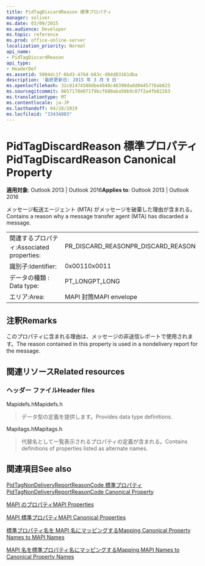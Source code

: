 ```yaml
---
title: PidTagDiscardReason 標準プロパティ
manager: soliver
ms.date: 03/09/2015
ms.audience: Developer
ms.topic: reference
ms.prod: office-online-server
localization_priority: Normal
api_name:
- PidTagDiscardReason
api_type:
- HeaderDef
ms.assetid: 5004dc1f-6bd3-4764-b83c-d04d83161dba
description: '最終更新日: 2015 年 3 月 9 日'
ms.openlocfilehash: 32c81474580dbe4948c40390dadd0445776ab825
ms.sourcegitcommit: 8657170d071f9bcf680aba50b9c07f2a4fb82283
ms.translationtype: MT
ms.contentlocale: ja-JP
ms.lasthandoff: 04/28/2019
ms.locfileid: "33434803"
---
```

# <a name="pidtagdiscardreason-canonical-property"></a><span data-ttu-id="bf7a5-103">PidTagDiscardReason 標準プロパティ</span><span class="sxs-lookup"><span data-stu-id="bf7a5-103">PidTagDiscardReason Canonical Property</span></span>

  
  
<span data-ttu-id="bf7a5-104">**適用対象**: Outlook 2013 | Outlook 2016</span><span class="sxs-lookup"><span data-stu-id="bf7a5-104">**Applies to**: Outlook 2013 | Outlook 2016</span></span> 
  
<span data-ttu-id="bf7a5-105">メッセージ転送エージェント (MTA) がメッセージを破棄した理由が含まれる。</span><span class="sxs-lookup"><span data-stu-id="bf7a5-105">Contains a reason why a message transfer agent (MTA) has discarded a message.</span></span> 
  
|||
|:-----|:-----|
|<span data-ttu-id="bf7a5-106">関連するプロパティ:</span><span class="sxs-lookup"><span data-stu-id="bf7a5-106">Associated properties:</span></span>  <br/> |<span data-ttu-id="bf7a5-107">PR_DISCARD_REASON</span><span class="sxs-lookup"><span data-stu-id="bf7a5-107">PR_DISCARD_REASON</span></span>  <br/> |
|<span data-ttu-id="bf7a5-108">識別子:</span><span class="sxs-lookup"><span data-stu-id="bf7a5-108">Identifier:</span></span>  <br/> |<span data-ttu-id="bf7a5-109">0x0011</span><span class="sxs-lookup"><span data-stu-id="bf7a5-109">0x0011</span></span>  <br/> |
|<span data-ttu-id="bf7a5-110">データの種類 : </span><span class="sxs-lookup"><span data-stu-id="bf7a5-110">Data type:</span></span>  <br/> |<span data-ttu-id="bf7a5-111">PT_LONG</span><span class="sxs-lookup"><span data-stu-id="bf7a5-111">PT_LONG</span></span>  <br/> |
|<span data-ttu-id="bf7a5-112">エリア:</span><span class="sxs-lookup"><span data-stu-id="bf7a5-112">Area:</span></span>  <br/> |<span data-ttu-id="bf7a5-113">MAPI 封筒</span><span class="sxs-lookup"><span data-stu-id="bf7a5-113">MAPI envelope</span></span>  <br/> |
   
## <a name="remarks"></a><span data-ttu-id="bf7a5-114">注釈</span><span class="sxs-lookup"><span data-stu-id="bf7a5-114">Remarks</span></span>

<span data-ttu-id="bf7a5-115">このプロパティに含まれる理由は、メッセージの非送信レポートで使用されます。</span><span class="sxs-lookup"><span data-stu-id="bf7a5-115">The reason contained in this property is used in a nondelivery report for the message.</span></span>
  
## <a name="related-resources"></a><span data-ttu-id="bf7a5-116">関連リソース</span><span class="sxs-lookup"><span data-stu-id="bf7a5-116">Related resources</span></span>

### <a name="header-files"></a><span data-ttu-id="bf7a5-117">ヘッダー ファイル</span><span class="sxs-lookup"><span data-stu-id="bf7a5-117">Header files</span></span>

<span data-ttu-id="bf7a5-118">Mapidefs.h</span><span class="sxs-lookup"><span data-stu-id="bf7a5-118">Mapidefs.h</span></span>
  
> <span data-ttu-id="bf7a5-119">データ型の定義を提供します。</span><span class="sxs-lookup"><span data-stu-id="bf7a5-119">Provides data type definitions.</span></span>
    
<span data-ttu-id="bf7a5-120">Mapitags.h</span><span class="sxs-lookup"><span data-stu-id="bf7a5-120">Mapitags.h</span></span>
  
> <span data-ttu-id="bf7a5-121">代替名として一覧表示されるプロパティの定義が含まれる。</span><span class="sxs-lookup"><span data-stu-id="bf7a5-121">Contains definitions of properties listed as alternate names.</span></span>
    
## <a name="see-also"></a><span data-ttu-id="bf7a5-122">関連項目</span><span class="sxs-lookup"><span data-stu-id="bf7a5-122">See also</span></span>



[<span data-ttu-id="bf7a5-123">PidTagNonDeliveryReportReasonCode 標準プロパティ</span><span class="sxs-lookup"><span data-stu-id="bf7a5-123">PidTagNonDeliveryReportReasonCode Canonical Property</span></span>](pidtagnondeliveryreportreasoncode-canonical-property.md)


[<span data-ttu-id="bf7a5-124">MAPI のプロパティ</span><span class="sxs-lookup"><span data-stu-id="bf7a5-124">MAPI Properties</span></span>](mapi-properties.md)
  
[<span data-ttu-id="bf7a5-125">MAPI 標準プロパティ</span><span class="sxs-lookup"><span data-stu-id="bf7a5-125">MAPI Canonical Properties</span></span>](mapi-canonical-properties.md)
  
[<span data-ttu-id="bf7a5-126">標準プロパティ名を MAPI 名にマッピングする</span><span class="sxs-lookup"><span data-stu-id="bf7a5-126">Mapping Canonical Property Names to MAPI Names</span></span>](mapping-canonical-property-names-to-mapi-names.md)
  
[<span data-ttu-id="bf7a5-127">MAPI 名を標準プロパティ名にマッピングする</span><span class="sxs-lookup"><span data-stu-id="bf7a5-127">Mapping MAPI Names to Canonical Property Names</span></span>](mapping-mapi-names-to-canonical-property-names.md)

